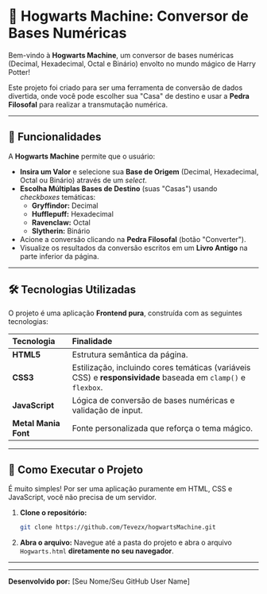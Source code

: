 # 🔮 Hogwarts Machine: Conversor de Bases Numéricas

Bem-vindo à **Hogwarts Machine**, um conversor de bases numéricas (Decimal, Hexadecimal, Octal e Binário) envolto no mundo mágico de Harry Potter!

Este projeto foi criado para ser uma ferramenta de conversão de dados divertida, onde você pode escolher sua "Casa" de destino e usar a **Pedra Filosofal** para realizar a transmutação numérica.

---

## 🌟 Funcionalidades

A **Hogwarts Machine** permite que o usuário:

* **Insira um Valor** e selecione sua **Base de Origem** (Decimal, Hexadecimal, Octal ou Binário) através de um *select*.
* **Escolha Múltiplas Bases de Destino** (suas "Casas") usando *checkboxes* temáticas:
    * **Gryffindor:** Decimal
    * **Hufflepuff:** Hexadecimal
    * **Ravenclaw:** Octal
    * **Slytherin:** Binário
* Acione a conversão clicando na **Pedra Filosofal** (botão "Converter").
* Visualize os resultados da conversão escritos em um **Livro Antigo** na parte inferior da página.

---

## 🛠️ Tecnologias Utilizadas

O projeto é uma aplicação **Frontend pura**, construída com as seguintes tecnologias:

| Tecnologia | Finalidade |
| :--- | :--- |
| **HTML5** | Estrutura semântica da página. |
| **CSS3** | Estilização, incluindo cores temáticas (variáveis CSS) e **responsividade** baseada em `clamp()` e `flexbox`. |
| **JavaScript** | Lógica de conversão de bases numéricas e validação de input. |
| **Metal Mania Font** | Fonte personalizada que reforça o tema mágico. |

---

## 🚀 Como Executar o Projeto

É muito simples! Por ser uma aplicação puramente em HTML, CSS e JavaScript, você não precisa de um servidor.

1.  **Clone o repositório:**
    ```bash
    git clone https://github.com/Tevezx/hogwartsMachine.git
    ```
2.  **Abra o arquivo:**
    Navegue até a pasta do projeto e abra o arquivo `Hogwarts.html` **diretamente no seu navegador**.

---

---

**Desenvolvido por:** [Seu Nome/Seu GitHub User Name]
